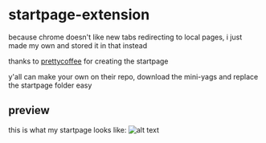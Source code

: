 # startpage-extension
because chrome doesn't like new tabs redirecting to local pages, i just made my own and stored it in that instead

thanks to [prettycoffee](https://github.com/PrettyCoffee/yet-another-generic-startpage) for creating the startpage

y'all can make your own on their repo, download the mini-yags and replace the startpage folder easy

## preview
this is what my startpage looks like:
![alt text](https://github.com/oaroki-git/startpage-extension/blob/main/startpage.png)
